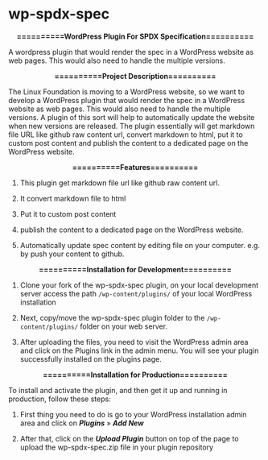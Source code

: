 # wp-spdx-spec

<p align="center">
<b> ==========WordPress Plugin For SPDX Specification========== </b>
</p>

A wordpress plugin that would render the spec in a WordPress website as web pages. This would also need to handle the multiple versions.

<p align="center">
<b> ==========Project Description========== </b>
</p>

The Linux Foundation is moving to a WordPress website, so we want to develop a WordPress plugin that would render the spec in a WordPress website as web pages. This would also need to handle the multiple versions.
A plugin of this sort will help to automatically update the website when new versions are released. The plugin essentially will get markdown file URL like github raw content url, convert markdown to html, put it
to custom post content and publish the content to a dedicated page on the WordPress website.

<p align="center">
<b> ==========Features========== </b>
</p>

1. This plugin get markdown file url like github raw content url.

2. It convert markdown file to html

3. Put it to custom post content

4. publish the content to a dedicated page on the WordPress website.

5. Automatically update spec content by editing file on your computer. e.g. by push your content to github.


<p align="center">
<b> ==========Installation for Development========== </b>
</p>

1. Clone your fork of the wp-spdx-spec plugin, on your local development server access the path `/wp-content/plugins/` of your local WordPress installation

2. Next, copy/move the wp-spdx-spec plugin folder to the `/wp-content/plugins/` folder on your web server.

3. After uploading the files, you need to visit the WordPress admin area and click on the Plugins link in the admin menu. You will see your plugin successfully installed on the plugins page.


<p align="center">
<b> ==========Installation for Production========== </b>
</p>

To install and activate the plugin, and then get it up and running in production, follow these steps:

1. First thing you need to do is go to your WordPress installation admin area and click on _**Plugins**_ » _**Add New**_

2. After that, click on the _**Upload Plugin**_ button on top of the page to upload the wp-spdx-spec.zip file in your plugin repository
